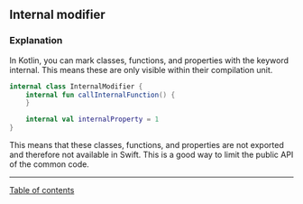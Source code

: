 ## Internal modifier

### Explanation

In Kotlin, you can mark classes, functions, and properties with the keyword internal. This means these
are only visible within their compilation unit.

```kotlin
internal class InternalModifier {
    internal fun callInternalFunction() {
    }

    internal val internalProperty = 1
}
```

This means that these classes, functions, and properties are not exported and therefore not available
in Swift. This is a good way to limit the public API of the common code. 

---
[Table of contents](/README.md)